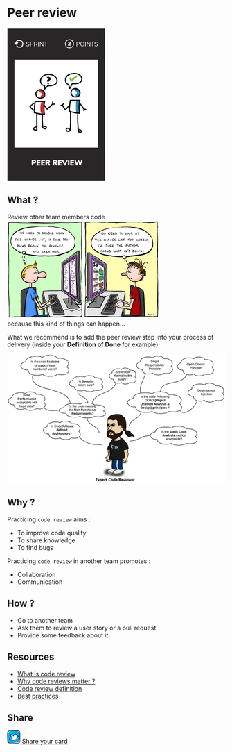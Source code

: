 # Peer review
![Peer review](images/peer-review.png)

## What ?
Review other team members code  
![Wrong way to think](images/peer-review1.png)  
because this kind of things can happen...

What we recommend is to add the peer review step into your process of delivery (inside your **Definition of Done** for example)

![Good way to do it](images/peer-review2.png)

## Why ?
Practicing `code review` aims :
* To improve code quality
* To share knowledge
* To find bugs

Practicing `code review` in another team promotes :
* Collaboration
* Communication

## How ?
* Go to another team
* Ask them to review a user story or a pull request
* Provide some feedback about it

## Resources
* [What is code review](https://smartbear.com/learn/code-review/what-is-code-review/)
* [Why code reviews matter ?](https://www.atlassian.com/agile/code-reviews)
* [Code review definition](https://en.wikipedia.org/wiki/Code_review)
* [Best practices](https://smartbear.com/learn/code-review/best-practices-for-peer-code-review/)

## Share
![Share](../images/twitter.png)[ Share your card](https://twitter.com/home?status=I%20have%20just%20completed%20the%20Peer%20review%20%23craft_challenges%20from%20%40agilepartner%20http://tiny.cc/p7v5vy)